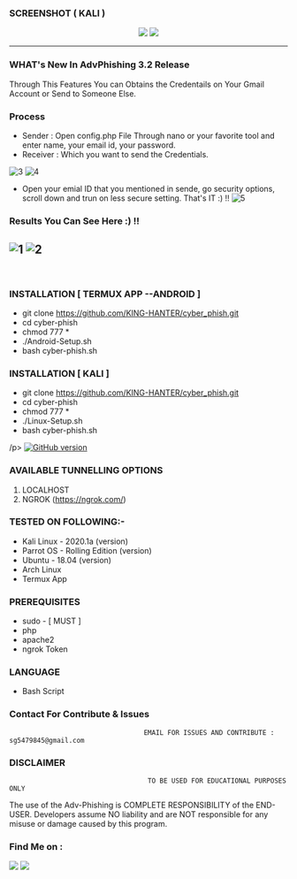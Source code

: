 ### SCREENSHOT ( KALI )
<p align="center">
<img src="https://github.com/KING-HANTER/cyber_phish/blob/2931e6d2e570bc4b3a84cc80383f17e6177a1c79/icone/Screenshot_2021-10-31_10_48_58.png">
<img src="https://user-images.githubusercontent.com/55870659/92331173-a8e04800-f042-11ea-8fd9-5aee83441280.png"

<br>
<br>

-----------------------------------------------------------------------------------------------------
### WHAT's New In AdvPhishing 3.2 Release 
Through This Features You can Obtains the Credentails on Your Gmail Account or Send to Someone Else.
<br>
### Process
* Sender : Open config.php File Through nano or your favorite tool and enter name, your email id, your password.
* Receiver : Which you want to send the Credentials.

![3](https://user-images.githubusercontent.com/55870659/95553917-54cbd900-09dd-11eb-97f3-d50ca49fb3d3.png)
![4](https://user-images.githubusercontent.com/55870659/95553966-690fd600-09dd-11eb-94c1-95ddc60aa687.png)

* Open your emial ID that you mentioned in sende, go security options, scroll down and trun on less secure setting. That's IT :) !!
![5](https://user-images.githubusercontent.com/55870659/95554016-77f68880-09dd-11eb-8530-fbe7a6f649e1.png)

### Results You Can See Here :) !!

![1](https://user-images.githubusercontent.com/55870659/95554077-93619380-09dd-11eb-861c-084e5b123c79.png)
![2](https://user-images.githubusercontent.com/55870659/95554085-9492c080-09dd-11eb-95c6-cfe86214b451.png)
--------------------------------------------------------------------------------------------------------------
<br>



### INSTALLATION [ TERMUX APP --ANDROID ]
* git clone https://github.com/KING-HANTER/cyber_phish.git
* cd cyber-phish
* chmod 777 *
* ./Android-Setup.sh
* bash cyber-phish.sh

### INSTALLATION [ KALI ]
* git clone https://github.com/KING-HANTER/cyber_phish.git
* cd cyber-phish
* chmod 777 *
* ./Linux-Setup.sh
* bash cyber-phish.sh

/p>
<a href="https://github.com/Ignitetch/AdvPhishing/releases"><img title="GitHub version" src="https://img.shields.io/badge/version-3.2-blue" ></a>  


### AVAILABLE TUNNELLING OPTIONS
1. LOCALHOST
2. NGROK (https://ngrok.com/)
### TESTED ON FOLLOWING:-
* Kali Linux - 2020.1a (version)
* Parrot OS - Rolling Edition (version)
* Ubuntu - 18.04 (version)
* Arch Linux
* Termux App
### PREREQUISITES
* sudo - [ MUST ]
* php
* apache2
* ngrok Token
### LANGUAGE 
* Bash Script


### Contact For Contribute & Issues 

                                      EMAIL FOR ISSUES AND CONTRIBUTE : sg5479845@gmail.com

### DISCLAIMER
                                       TO BE USED FOR EDUCATIONAL PURPOSES ONLY

The use of the Adv-Phishing is COMPLETE RESPONSIBILITY of the END-USER. Developers assume NO liability and are NOT responsible for any misuse or damage caused by this program. 


### Find Me on :
<p align="left">
  <a href="https://github.com/KING-HANTER" target="_blank"><img src="https://img.shields.io/badge/Github-king hanter-green?style=for-the-badge&logo=github"></a>
  <a href="https://www.instagram.com/hamid_rezakh1399" target="_blank"><img src="https://img.shields.io/badge/IG-%40king hanter-red?style=for-the-badge&logo=instagram"></a>

